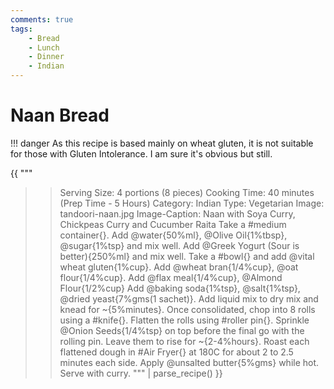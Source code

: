 ```yaml
---
comments: true
tags:
    - Bread
    - Lunch
    - Dinner
    - Indian
---
```


# Naan Bread

!!! danger
    As this recipe is based mainly on wheat gluten, it is not suitable for those with Gluten Intolerance. I am sure it's obvious but still.

{{ """
>> Serving Size: 4 portions (8 pieces)
>> Cooking Time: 40 minutes (Prep Time - 5 Hours)
>> Category: Indian
>> Type: Vegetarian
>> Image: tandoori-naan.jpg
>> Image-Caption: Naan with Soya Curry, Chickpeas Curry and Cucumber Raita
Take a #medium container{}. 
Add @water{50%ml}, @Olive Oil{1%tbsp}, @sugar{1%tsp} and mix well.
Add @Greek Yogurt (Sour is better){250%ml} and mix well.
Take a #bowl{} and add @vital wheat gluten{1%cup}.
Add @wheat bran{1/4%cup}, @oat flour{1/4%cup}.
Add @flax meal{1/4%cup}, @Almond Flour{1/2%cup}
Add @baking soda{1%tsp}, @salt{1%tsp}, @dried yeast{7%gms(1 sachet)}.
Add liquid mix to dry mix and knead for ~{5%minutes}.
Once consolidated, chop into 8 rolls using a #knife{}. 
Flatten the rolls using #roller pin{}.
Sprinkle @Onion Seeds{1/4%tsp} on top before the final go with the rolling pin.
Leave them to rise for ~{2-4%hours}.
Roast each flattened dough in #Air Fryer{} at 180C for about 2 to 2.5 minutes each side.
Apply @unsalted butter{5%gms} while hot.
Serve with curry.
""" 
| parse_recipe() }}